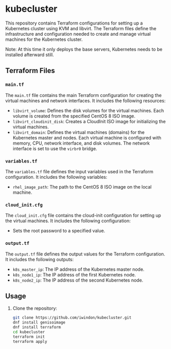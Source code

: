 # kubecluster

This repository contains Terraform configurations for setting up a Kubernetes cluster using KVM and libvirt. The Terraform files define the infrastructure and configuration needed to create and manage virtual machines for the Kubernetes cluster.

Note:  At this time it only deploys the base servers, Kubernetes needs to be installed afterward still.

## Terraform Files

### `main.tf`

The `main.tf` file contains the main Terraform configuration for creating the virtual machines and network interfaces. It includes the following resources:

- `libvirt_volume`: Defines the disk volumes for the virtual machines. Each volume is created from the specified CentOS 8 ISO image.
- `libvirt_cloudinit_disk`: Creates a CloudInit ISO image for initializing the virtual machines.
- `libvirt_domain`: Defines the virtual machines (domains) for the Kubernetes master and nodes. Each virtual machine is configured with memory, CPU, network interface, and disk volumes. The network interface is set to use the `virbr0` bridge.

### `variables.tf`

The `variables.tf` file defines the input variables used in the Terraform configuration. It includes the following variables:

- `rhel_image_path`: The path to the CentOS 8 ISO image on the local machine.

### `cloud_init.cfg`

The `cloud_init.cfg` file contains the cloud-init configuration for setting up the virtual machines. It includes the following configuration:

- Sets the root password to a specified value.

### `output.tf`

The `output.tf` file defines the output values for the Terraform configuration. It includes the following outputs:

- `k8s_master_ip`: The IP address of the Kubernetes master node.
- `k8s_node1_ip`: The IP address of the first Kubernetes node.
- `k8s_node2_ip`: The IP address of the second Kubernetes node.

## Usage

1. Clone the repository:

   ```sh
   git clone https://github.com/iwindon/kubecluster.git
   dnf install genisoimage
   dnf install terraform
   cd kubecluster
   terraform init
   terraform apply